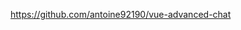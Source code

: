 <draggable v-model="myArray" tag="transition-group" :component-data="{name:'fade'}">
<!-- TODO: test if v-memo is working and improve performance -->
  <template #item="{element}" v-memo=="element">
    <div>{{element.name}}</div>
  </template>
</draggable>


https://github.com/antoine92190/vue-advanced-chat